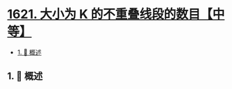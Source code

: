 # [1621. 大小为 K 的不重叠线段的数目【中等】](https://github.com/tnotesjs/TNotes.leetcode/tree/main/notes/1621.%20%E5%A4%A7%E5%B0%8F%E4%B8%BA%20K%20%E7%9A%84%E4%B8%8D%E9%87%8D%E5%8F%A0%E7%BA%BF%E6%AE%B5%E7%9A%84%E6%95%B0%E7%9B%AE%E3%80%90%E4%B8%AD%E7%AD%89%E3%80%91)

<!-- region:toc -->

- [1. 📝 概述](#1--概述)

<!-- endregion:toc -->

## 1. 📝 概述
